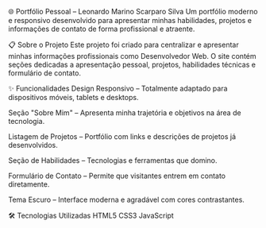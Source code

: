 🌐 Portfólio Pessoal – Leonardo Marino Scarparo Silva
Um portfólio moderno e responsivo desenvolvido para apresentar minhas habilidades, projetos e informações de contato de forma profissional e atraente.


📋 Sobre o Projeto
Este projeto foi criado para centralizar e apresentar minhas informações profissionais como Desenvolvedor Web. O site contém seções dedicadas a apresentação pessoal, projetos, habilidades técnicas e formulário de contato.

✨ Funcionalidades
Design Responsivo – Totalmente adaptado para dispositivos móveis, tablets e desktops.

Seção "Sobre Mim" – Apresenta minha trajetória e objetivos na área de tecnologia.

Listagem de Projetos – Portfólio com links e descrições de projetos já desenvolvidos.

Seção de Habilidades – Tecnologias e ferramentas que domino.

Formulário de Contato – Permite que visitantes entrem em contato diretamente.

Tema Escuro – Interface moderna e agradável com cores contrastantes.

🛠 Tecnologias Utilizadas
HTML5
CSS3
JavaScript


